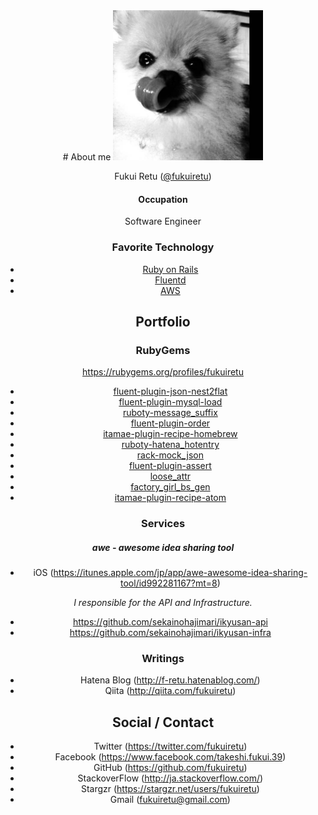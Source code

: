 <div style="text-align: center;">
# About me

<img src="img/prof.jpg" width="240">

Fukui Retu ([@fukuiretu](https://twitter.com/fukuiretu))

#### Occupation
Software Engineer

### Favorite Technology
- [Ruby on Rails](http://rubyonrails.org/)
- [Fluentd](http://www.fluentd.org/)
- [AWS](https://aws.amazon.com)



## Portfolio

### RubyGems

https://rubygems.org/profiles/fukuiretu

- [fluent-plugin-json-nest2flat](https://rubygems.org/gems/fluent-plugin-json-nest2flat)
- [fluent-plugin-mysql-load](https://rubygems.org/gems/fluent-plugin-mysql-load)
- [ruboty-message_suffix](https://rubygems.org/gems/ruboty-message_suffix)
- [fluent-plugin-order](https://rubygems.org/gems/fluent-plugin-order)
- [itamae-plugin-recipe-homebrew](https://rubygems.org/gems/itamae-plugin-recipe-homebrew)
- [ruboty-hatena_hotentry](https://rubygems.org/gems/ruboty-hatena_hotentry)
- [rack-mock_json](https://rubygems.org/gems/rack-mock_json)
- [fluent-plugin-assert](https://rubygems.org/gems/fluent-plugin-assert)
- [loose_attr](https://rubygems.org/gems/loose_attr)
- [factory_girl_bs_gen](https://rubygems.org/gems/factory_girl_bs_gen)
- [itamae-plugin-recipe-atom](https://rubygems.org/gems/itamae-plugin-recipe-atom)

### Services

##### awe - awesome idea sharing tool
- iOS (https://itunes.apple.com/jp/app/awe-awesome-idea-sharing-tool/id992281167?mt=8)

*I responsible for the API and Infrastructure.*

- https://github.com/sekainohajimari/ikyusan-api
- https://github.com/sekainohajimari/ikyusan-infra

### Writings
- Hatena Blog (http://f-retu.hatenablog.com/)
- Qiita (http://qiita.com/fukuiretu)



## Social / Contact
- Twitter (https://twitter.com/fukuiretu)
- Facebook (https://www.facebook.com/takeshi.fukui.39)
- GitHub (https://github.com/fukuiretu)
- StackoverFlow (http://ja.stackoverflow.com/)
- Stargzr (https://stargzr.net/users/fukuiretu)
- Gmail (fukuiretu@gmail.com)
